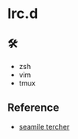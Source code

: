 # lrc.d

## 🛠
- zsh
- vim
- tmux

## Reference

- [seamile tercher](https://github.com/seamile/rc.d)
